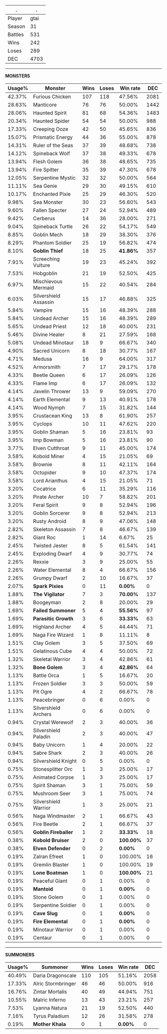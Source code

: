 .|.
|-|-
Player|gtai
Season|31
Battles|531
Wins|242
Loses|289
DEC|4703

---
**MONSTERS**

Usage%|Monster|Wins|Loses|Win rate|DEC|
-|-|-|-|-|-|
42.37%|Furious Chicken|107|118|47.56%|2081|
28.63%|Manticore|76|76|50.00%|1442|
28.06%|Haunted Spirit|81|68|54.36%|1483|
20.34%|Haunted Spider|54|54|50.00%|988|
17.33%|Creeping Ooze|42|50|45.65%|836|
15.07%|Prismatic Energy|44|36|55.00%|878|
14.31%|Ruler of the Seas|37|39|48.68%|738|
14.12%|Spineback Wolf|37|38|49.33%|678|
13.94%|Flesh Golem|36|38|48.65%|735|
13.94%|Fire Spitter|35|39|47.30%|678|
12.05%|Serpentine Mystic|32|32|50.00%|564|
11.11%|Sea Genie|29|30|49.15%|610|
10.17%|Enchanted Pixie|25|29|46.30%|520|
9.98%|Sea Monster|30|23|56.60%|543|
9.60%|Fallen Specter|27|24|52.94%|489|
9.42%|Cerberus|14|36|28.00%|271|
9.04%|Spineback Turtle|26|22|54.17%|549|
8.85%|Goblin Mech|18|29|38.30%|376|
8.29%|Phantom Soldier|25|19|56.82%|474|
8.10%|**Goblin Thief**|18|25|**41.86%**|357|
7.91%|Screeching Vulture|19|23|45.24%|392|
7.53%|Hobgoblin|21|19|52.50%|425|
6.97%|Mischievous Mermaid|15|22|40.54%|284|
6.03%|Silvershield Assassin|15|17|46.88%|325|
5.84%|Vampire|15|16|48.39%|288|
5.84%|Undead Archer|15|16|48.39%|289|
5.65%|Undead Priest|12|18|40.00%|231|
5.46%|Divine Healer|8|21|27.59%|168|
5.08%|Undead Minotaur|18|9|66.67%|340|
4.90%|Sacred Unicorn|8|18|30.77%|167|
4.71%|Medusa|16|9|64.00%|317|
4.52%|Armorsmith|7|17|29.17%|178|
4.33%|Beetle Queen|6|17|26.09%|126|
4.33%|Flame Imp|6|17|26.09%|132|
4.14%|Javelin Thrower|13|9|59.09%|270|
4.14%|Earth Elemental|9|13|40.91%|178|
4.14%|Wood Nymph|7|15|31.82%|144|
3.95%|Crustacean King|13|8|61.90%|257|
3.95%|Cyclops|10|11|47.62%|220|
3.95%|Goblin Shaman|5|16|23.81%|93|
3.95%|Imp Bowman|5|16|23.81%|90|
3.77%|Elven Cutthroat|9|11|45.00%|174|
3.58%|Kobold Miner|4|15|21.05%|69|
3.58%|Brownie|8|11|42.11%|164|
3.58%|Octopider|9|10|47.37%|174|
3.58%|Lord Arianthus|4|15|21.05%|71|
3.20%|Cocatrice|6|11|35.29%|116|
3.20%|Pirate Archer|10|7|58.82%|201|
3.20%|Feral Spirit|9|8|52.94%|196|
3.20%|Goblin Sorcerer|9|8|52.94%|213|
3.20%|Rusty Android|8|9|47.06%|148|
2.82%|Skeleton Assassin|7|8|46.67%|139|
2.82%|Giant Roc|1|14|6.67%|25|
2.45%|Twisted Jester|8|5|61.54%|141|
2.45%|Exploding Dwarf|4|9|30.77%|74|
2.26%|Rexxie|3|9|25.00%|55|
2.26%|Water Elemental|8|4|66.67%|156|
2.26%|Grumpy Dwarf|2|10|16.67%|37|
2.07%|**Spark Pixies**|0|11|**0.00%**|0|
1.88%|**The Vigilator**|7|3|**70.00%**|137|
1.88%|Boogeyman|2|8|20.00%|29|
1.69%|**Failed Summoner**|5|4|**55.56%**|97|
1.69%|**Parasitic Growth**|3|6|**33.33%**|63|
1.69%|Highland Archer|4|5|44.44%|71|
1.69%|Naga Fire Wizard|1|8|11.11%|8|
1.51%|Clay Golem|3|5|37.50%|69|
1.51%|Gelatinous Cube|4|4|50.00%|72|
1.32%|Skeletal Warrior|3|4|42.86%|61|
1.32%|**Bone Golem**|3|4|**42.86%**|64|
1.13%|Battle Orca|1|5|16.67%|20|
1.13%|Frozen Soldier|3|3|50.00%|59|
1.13%|Pit Ogre|4|2|66.67%|78|
1.13%|Peacebringer|0|6|0.00%|0|
1.13%|Silvershield Archers|0|6|0.00%|0|
0.94%|Crystal Werewolf|2|3|40.00%|36|
0.94%|Silvershield Paladin|2|3|40.00%|47|
0.94%|Baby Unicorn|1|4|20.00%|22|
0.94%|Sabre Shark|2|3|40.00%|26|
0.94%|Silvershield Knight|0|5|0.00%|0|
0.75%|Stonesplitter Orc|1|3|25.00%|17|
0.75%|Animated Corpse|1|3|25.00%|17|
0.75%|Spirit Shaman|3|1|75.00%|59|
0.75%|Mushroom Seer|3|1|75.00%|74|
0.75%|Silvershield Warrior|1|3|25.00%|21|
0.56%|Naga Windmaster|2|1|66.67%|43|
0.56%|Fire Beetle|2|1|66.67%|37|
0.56%|**Goblin Fireballer**|1|2|**33.33%**|18|
0.38%|**Kobold Bruiser**|2|0|**100.00%**|37|
0.38%|**Elven Defender**|0|2|**0.00%**|0|
0.19%|Zalran Efreet|1|0|100.00%|16|
0.19%|Gremlin Blaster|1|0|100.00%|19|
0.19%|**Lone Boatman**|1|0|**100.00%**|21|
0.19%|Peaceful Giant|0|1|0.00%|0|
0.19%|**Mantoid**|0|1|**0.00%**|0|
0.19%|Stone Golem|0|1|0.00%|0|
0.19%|Serpentine Soldier|0|1|0.00%|0|
0.19%|**Cave Slug**|0|1|**0.00%**|0|
0.19%|**Fire Elemental**|0|1|**0.00%**|0|
0.19%|Minotaur Warrior|0|1|0.00%|0|
0.19%|Centaur|0|1|0.00%|0|

---
**SUMMONERS**

Usage%|Summoner|Wins|Loses|Win rate|DEC|
-|-|-|-|-|-|
40.49%|Daria Dragonscale|110|105|51.16%|2058|
17.33%|Alric Stormbringer|46|46|50.00%|916|
16.76%|Zintar Mortalis|40|49|44.94%|751|
10.55%|Malric Inferno|13|43|23.21%|257|
7.53%|Lyanna Natura|21|19|52.50%|440|
7.16%|Tyrus Paladium|12|26|31.58%|278|
0.19%|**Mother Khala**|0|1|**0.00%**|0|
